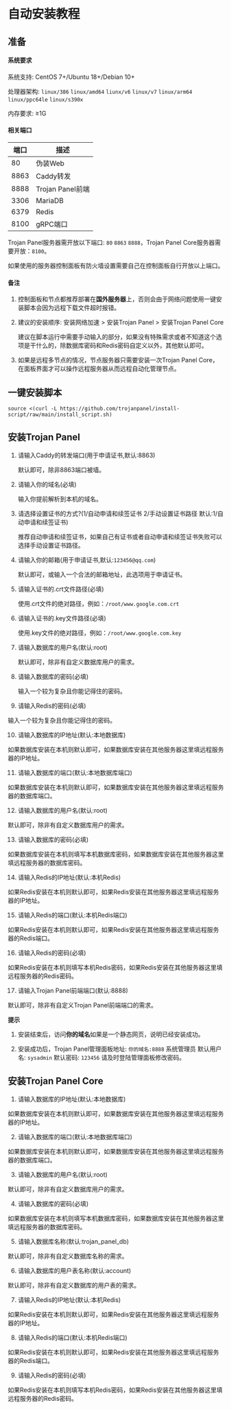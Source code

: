 # 自动安装教程

## 准备

#### 系统要求

系统支持: CentOS 7+/Ubuntu 18+/Debian 10+

处理器架构: `linux/386` `linux/amd64` `liunx/v6` `linux/v7` `linux/arm64` `linux/ppc64le` `linux/s390x`

内存要求: ≥1G

#### 相关端口

| 端口   | 描述             |
|------|----------------|
| 80   | 伪装Web          |
| 8863 | Caddy转发        |
| 8888 | Trojan Panel前端 |
| 3306 | MariaDB        |
| 6379 | Redis          |
| 8100 | gRPC端口         |

Trojan Panel服务器需开放以下端口: `80` `8863` `8888`，Trojan Panel Core服务器需要开放：`8100`。

如果使用的服务器控制面板有防火墙设置需要自己在控制面板自行开放以上端口。

#### 备注

1. 控制面板和节点都推荐部署在**国外服务器**上，否则会由于网络问题使用一键安装脚本会因为远程下载文件超时报错。

2. 建议的安装顺序: 安装网络加速 > 安装Trojan Panel > 安装Trojan Panel Core

   建议在脚本运行中需要手动输入的部分，如果没有特殊需求或者不知道这个选项是干什么的，除数据库密码和Redis密码自定义以外，其他默认即可。

3. 如果是远程多节点的情况，节点服务器只需要安装一次Trojan Panel Core，在面板界面才可以操作远程服务器从而远程自动化管理节点。

## 一键安装脚本

```shell
source <(curl -L https://github.com/trojanpanel/install-script/raw/main/install_script.sh)
```

## 安装Trojan Panel

1. 请输入Caddy的转发端口(用于申请证书,默认:8863)

   默认即可，除非8863端口被墙。

2. 请输入你的域名(必填)

   输入你提前解析到本机的域名。

3. 请选择设置证书的方式?(1/自动申请和续签证书 2/手动设置证书路径 默认:1/自动申请和续签证书)

   推荐自动申请和续签证书，如果自己有证书或者自动申请和续签证书失败可以选择手动设置证书路径。

4. 请输入你的邮箱(用于申请证书,默认:`123456@qq.com`)

   默认即可，或输入一个合法的邮箱地址，此选项用于申请证书。

5. 请输入证书的.crt文件路径(必填)

   使用.crt文件的绝对路径，例如：`/root/www.google.com.crt`

6. 请输入证书的.key文件路径(必填)

   使用.key文件的绝对路径，例如：`/root/www.google.com.key`

7. 请输入数据库的用户名(默认:root)

   默认即可，除非有自定义数据库用户的需求。

8. 请输入数据库的密码(必填)

   输入一个较为复杂且你能记得住的密码。

9. 请输入Redis的密码(必填)

输入一个较为复杂且你能记得住的密码。

10. 请输入数据库的IP地址(默认:本地数据库)

如果数据库安装在本机则默认即可，如果数据库安装在其他服务器这里填远程服务器的IP地址。

11. 请输入数据库的端口(默认:本地数据库端口)

如果数据库安装在本机则默认即可，如果数据库安装在其他服务器这里填远程服务器的数据库端口。

12. 请输入数据库的用户名(默认:root)

默认即可，除非有自定义数据库用户的需求。

13. 请输入数据库的密码(必填)

如果数据库安装在本机则填写本机数据库密码，如果数据库安装在其他服务器这里填远程服务器的数据库密码。

14. 请输入Redis的IP地址(默认:本机Redis)

如果Redis安装在本机则默认即可，如果Redis安装在其他服务器这里填远程服务器的IP地址。

15. 请输入Redis的端口(默认:本机Redis端口)

如果Redis安装在本机则默认即可，如果Redis安装在其他服务器这里填远程服务器的Redis端口。

16. 请输入Redis的密码(必填)

如果Redis安装在本机则填写本机Redis密码，如果Redis安装在其他服务器这里填远程服务器的Redis密码。

17. 请输入Trojan Panel前端端口(默认:8888)

默认即可，除非有自定义Trojan Panel前端端口的需求。

**提示**

1. 安装结束后，访问**你的域名**如果是一个静态网页，说明已经安装成功。

2. 安装成功后，Trojan Panel管理面板地址: `你的域名:8888`
   系统管理员 默认用户名: `sysadmin` 默认密码: `123456` 请及时登陆管理面板修改密码。

## 安装Trojan Panel Core

1. 请输入数据库的IP地址(默认:本地数据库)

如果数据库安装在本机则默认即可，如果数据库安装在其他服务器这里填远程服务器的IP地址。

2. 请输入数据库的端口(默认:本地数据库端口)

如果数据库安装在本机则默认即可，如果数据库安装在其他服务器这里填远程服务器的数据库端口。

3. 请输入数据库的用户名(默认:root)

默认即可，除非有自定义数据库用户的需求。

4. 请输入数据库的密码(必填)

如果数据库安装在本机则填写本机数据库密码，如果数据库安装在其他服务器这里填远程服务器的数据库密码。

5. 请输入数据库名称(默认:trojan_panel_db)

默认即可，除非有自定义数据库名称的需求。

6. 请输入数据库的用户表名称(默认:account)

默认即可，除非有自定义数据库的用户表的需求。

7. 请输入Redis的IP地址(默认:本机Redis)

如果Redis安装在本机则默认即可，如果Redis安装在其他服务器这里填远程服务器的IP地址。

8. 请输入Redis的端口(默认:本机Redis端口)

如果Redis安装在本机则默认即可，如果Redis安装在其他服务器这里填远程服务器的Redis端口。

9. 请输入Redis的密码(必填)

如果Redis安装在本机则填写本机Redis密码，如果Redis安装在其他服务器这里填远程服务器的Redis密码。